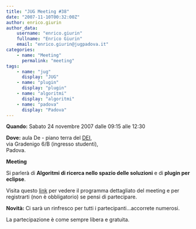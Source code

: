 ```yaml
---
title: "JUG Meeting #38"
date: "2007-11-10T00:32:00Z"
author: enrico.giurin
author_data:
    username: "enrico.giurin"
    fullname: "Enrico Giurin"
    email: "enrico.giurin@jugpadova.it"
categories:
    - name: "Meeting"
      permalink: "meeting"
tags:
    - name: "jug"
      display: "JUG"
    - name: "plugin"
      display: "plugin"
    - name: "algoritmi"
      display: "algoritmi"
    - name: "padova"
      display: "Padova"
---
```


**Quando:** Sabato 24 novembre 2007 dalle 09:15 alle 12:30

**Dove:** aula De - piano terra del [DEI](http://www.dei.unipd.it),\
via Gradenigo 6/B (ingresso studenti),\
Padova.

**Meeting**

Si parlerà di **Algoritmi di ricerca nello spazio delle soluzioni** e di
**plugin per eclipse**.

Visita questo
<a href="http://www.jugevents.org/jugevents/event/show.html?id=388">link</a>
per vedere il programma dettagliato del meeting e per registrarti (non è
obbligatorio) se pensi di partecipare.

**Novità:** Ci sarà un rinfresco per tutti i partecipanti...accorrete
numerosi.

La partecipazione è come sempre libera e gratuita.
